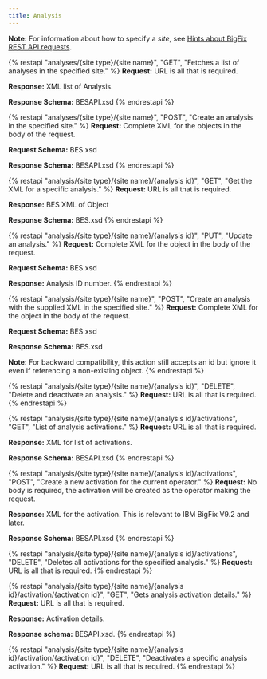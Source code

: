 ```yaml
---
title: Analysis
---
```

**Note:** For information about how to specify a *site*, see <a href="../restapi_request_new.html">Hints about BigFix REST API requests</a>.

{% restapi "analyses/{site type}/{site name}", "GET", "Fetches a list of analyses in the specified site." %}
**Request:** URL is all that is required.

**Response:** XML list of Analysis.

**Response Schema:** BESAPI.xsd
{% endrestapi %}

{% restapi "analyses/{site type}/{site name}", "POST", "Create an analysis in the specified site." %}
**Request:** Complete XML for the objects in the body of the request.

**Request Schema:** BES.xsd

**Response Schema:** BESAPI.xsd
{% endrestapi %}


{% restapi "analysis/{site type}/{site name}/{analysis id}", "GET", "Get the XML for a specific analysis." %}
**Request:** URL is all that is required.

**Response:** BES XML of Object

**Response Schema:** BES.xsd
{% endrestapi %}

{% restapi "analysis/{site type}/{site name}/{analysis id}", "PUT", "Update an analysis." %}
**Request:** Complete XML for the object in the body of the request.

**Request Schema:** BES.xsd

**Response:** Analysis ID number.
{% endrestapi %}

{% restapi "analysis/{site type}/{site name}", "POST", "Create an analysis with the supplied XML in the specified site." %}
**Request:** Complete XML for the object in the body of the request.

**Request Schema:** BES.xsd

**Response Schema:** BES.xsd

**Note:** For backward compatibility, this action still accepts an id but ignore it even if referencing a non-existing object.
{% endrestapi %}

{% restapi "analysis/{site type}/{site name}/{analysis id}", "DELETE", "Delete and deactivate an analysis." %}
**Request:** URL is all that is required.
{% endrestapi %}

{% restapi "analysis/{site type}/{site name}/{analysis id}/activations", "GET", "List of analysis activations." %}
**Request:** URL is all that is required.

**Response:**  XML for list of activations. 

**Response Schema:** BESAPI.xsd
{% endrestapi %}

{% restapi "analysis/{site type}/{site name}/{analysis id}/activations", "POST", "Create a new activation for the current operator." %}
**Request:** No body is required, the activation will be created as the operator making the request.

**Response:** XML for the activation. This is relevant to IBM BigFix V9.2 and later.

**Response Schema:** BESAPI.xsd
{% endrestapi %}

{% restapi "analysis/{site type}/{site name}/{analysis id}/activations", "DELETE", "Deletes all activations for the specified analysis." %}
**Request:** URL is all that is required.
{% endrestapi %}

{% restapi "analysis/{site type}/{site name}/{analysis id}/activation/{activation id}", "GET", "Gets analysis activation details." %}
**Request:** URL is all that is required.

**Response:**  Activation details.

**Response schema:** BESAPI.xsd.
{% endrestapi %}

{% restapi "analysis/{site type}/{site name}/{analysis id}/activation/{activation id}", "DELETE", "Deactivates a specific analysis activation." %}
**Request:** URL is all that is required.
{% endrestapi %}

